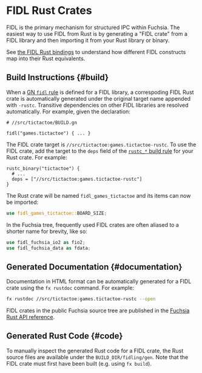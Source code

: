 
# FIDL Rust Crates

FIDL is the primary mechanism for structured IPC within Fuchsia. The easiest
way to use FIDL from Rust is by generating a "FIDL crate" from a FIDL library
and then importing it from your Rust library or binary.

See [the FIDL Rust bindings](/docs/reference/fidl/bindings/rust-bindings.md) to
understand how different FIDL constructs map into their Rust equivalents.

## Build Instructions {#build}

When a [GN `fidl` rule](/build/fidl/fidl.gni) is defined for a FIDL library,
a correspoding FIDL Rust crate is automatically generated under
the original target name appended with `-rustc`. Transitive dependencies on
other FIDL libraries are resolved automatically.
For example, given the declaration:

```gn
# //src/tictactoe/BUILD.gn

fidl("games.tictactoe") { ... }
```

The FIDL crate target is
`//src/tictactoe:games.tictactoe-rustc`. To use the FIDL crate,
add the target to the `deps` field of the
[`rustc_*` build rule](/docs/development/languages/rust/README.md#build)
for your Rust crate. For example:

```gn
rustc_binary("tictactoe") {
  # ...
  deps = ["//src/tictactoe:games.tictactoe-rustc"]
}
```

The Rust crate will be named `fidl_games_tictactoe` and its items can now be
imported:

```rust
use fidl_games_tictactoe::BOARD_SIZE;
```

In the Fuchsia tree, frequently used FIDL crates are often aliased to
a shorter name for brevity, like so:

```rust
use fidl_fuchsia_io2 as fio2;
use fidl_fuchsia_data as fdata;
```

## Generated Documentation {#documentation}

Documentation in HTML format can be automatically
generated for a FIDL crate using the `fx rustdoc` command. For example:

```bash
fx rustdoc //src/tictactoe:games.tictactoe-rustc --open
```

FIDL crates in the public Fuchsia source tree are published in the
[Fuchsia Rust API reference](https://fuchsia-docs.firebaseapp.com/rust/).

## Generated Rust Code {#code}

To manually inspect the generated Rust code for a FIDL crate, the Rust
source files are available under the `BUILD_DIR/fidling/gen`. Note that
the FIDL crate must first have been built (e.g. using `fx build`).
